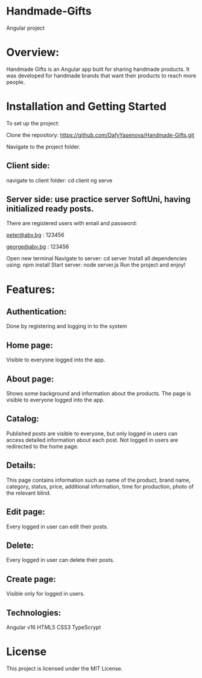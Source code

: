 # Handmade-Gifts
Angular project 



# Overview:
Handmade Gifts is an Angular app built for sharing handmade products. It was developed for handmade brands that want their products to reach more people.

# Installation and Getting Started
To set up the project:

Clone the repository: https://github.com/DafyYasenova/Handmade-Gifts.git

Navigate to the project folder.

##  Client side:

navigate to client folder: cd client
ng serve


##  Server side: use practice server SoftUni, having initialized ready posts.

There are registered users with email and password:

peter@abv.bg : 123456

george@abv.bg : 123456

Open new terminal
Navigate to server: cd server
Install all dependencies using: npm install
Start server: node server.js
Run the project and enjoy!

# Features:
##  Authentication:
Done by registering and logging in to the system

##  Home page:
Visible to everyone logged into the app.

##  About page:
Shows some background and information about the products. The page is visible to everyone logged into the app.

##  Catalog:
Published posts are visible to everyone, but only logged in users can access detailed information about each post. Not logged in users are redirected to the home page.

##  Details:
This page contains information such as name of the product, brand name, category, status, price, additional information, time for production, photo of the relevant blind.

##  Edit page:
Every logged in user can edit their posts.
##  Delete:
 Every logged in user can delete their posts.
##  Create page:
 Visible only for logged in users.



##  Technologies:
Angular v16
HTML5
CSS3
TypeScrypt


# License
This project is licensed under the MIT License.